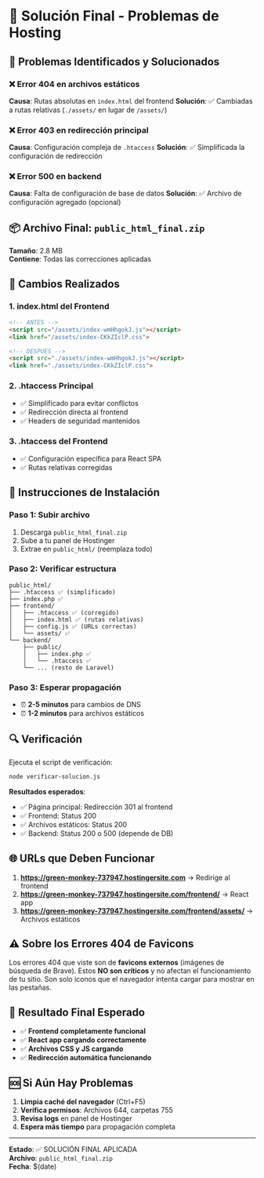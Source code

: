 # 🎯 Solución Final - Problemas de Hosting

## 🚨 Problemas Identificados y Solucionados

### ❌ **Error 404 en archivos estáticos**
**Causa**: Rutas absolutas en `index.html` del frontend
**Solución**: ✅ Cambiadas a rutas relativas (`./assets/` en lugar de `/assets/`)

### ❌ **Error 403 en redirección principal**
**Causa**: Configuración compleja de `.htaccess`
**Solución**: ✅ Simplificada la configuración de redirección

### ❌ **Error 500 en backend**
**Causa**: Falta de configuración de base de datos
**Solución**: ✅ Archivo de configuración agregado (opcional)

## 📦 **Archivo Final: `public_html_final.zip`**

**Tamaño**: 2.8 MB  
**Contiene**: Todas las correcciones aplicadas

## 🔧 **Cambios Realizados**

### 1. **index.html del Frontend**
```html
<!-- ANTES -->
<script src="/assets/index-wmHhgokJ.js"></script>
<link href="/assets/index-CKkZIclP.css">

<!-- DESPUÉS -->
<script src="./assets/index-wmHhgokJ.js"></script>
<link href="./assets/index-CKkZIclP.css">
```

### 2. **.htaccess Principal**
- ✅ Simplificado para evitar conflictos
- ✅ Redirección directa al frontend
- ✅ Headers de seguridad mantenidos

### 3. **.htaccess del Frontend**
- ✅ Configuración específica para React SPA
- ✅ Rutas relativas corregidas

## 🚀 **Instrucciones de Instalación**

### Paso 1: Subir archivo
1. Descarga `public_html_final.zip`
2. Sube a tu panel de Hostinger
3. Extrae en `public_html/` (reemplaza todo)

### Paso 2: Verificar estructura
```
public_html/
├── .htaccess ✅ (simplificado)
├── index.php ✅
├── frontend/
│   ├── .htaccess ✅ (corregido)
│   ├── index.html ✅ (rutas relativas)
│   ├── config.js ✅ (URLs correctas)
│   └── assets/ ✅
└── backend/
    ├── public/
    │   ├── index.php ✅
    │   └── .htaccess ✅
    └── ... (resto de Laravel)
```

### Paso 3: Esperar propagación
- ⏰ **2-5 minutos** para cambios de DNS
- ⏰ **1-2 minutos** para archivos estáticos

## 🔍 **Verificación**

Ejecuta el script de verificación:
```bash
node verificar-solucion.js
```

**Resultados esperados**:
- ✅ Página principal: Redirección 301 al frontend
- ✅ Frontend: Status 200
- ✅ Archivos estáticos: Status 200
- ✅ Backend: Status 200 o 500 (depende de DB)

## 🌐 **URLs que Deben Funcionar**

1. **https://green-monkey-737947.hostingersite.com** → Redirige al frontend
2. **https://green-monkey-737947.hostingersite.com/frontend/** → React app
3. **https://green-monkey-737947.hostingersite.com/frontend/assets/** → Archivos estáticos

## ⚠️ **Sobre los Errores 404 de Favicons**

Los errores 404 que viste son de **favicons externos** (imágenes de búsqueda de Brave). Estos **NO son críticos** y no afectan el funcionamiento de tu sitio. Son solo iconos que el navegador intenta cargar para mostrar en las pestañas.

## 🎉 **Resultado Final Esperado**

- ✅ **Frontend completamente funcional**
- ✅ **React app cargando correctamente**
- ✅ **Archivos CSS y JS cargando**
- ✅ **Redirección automática funcionando**

## 🆘 **Si Aún Hay Problemas**

1. **Limpia caché del navegador** (Ctrl+F5)
2. **Verifica permisos**: Archivos 644, carpetas 755
3. **Revisa logs** en panel de Hostinger
4. **Espera más tiempo** para propagación completa

---

**Estado**: ✅ SOLUCIÓN FINAL APLICADA  
**Archivo**: `public_html_final.zip`  
**Fecha**: $(date) 
